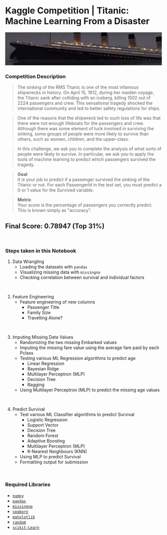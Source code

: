 # Kaggle Competition | Titanic: Machine Learning From a Disaster

![](header.png)

### Competition Description
> The sinking of the RMS Titanic is one of the most infamous shipwrecks in history.  On April 15, 1912, during her maiden voyage, the Titanic sank after colliding with an iceberg, killing 1502 out of 2224 passengers and crew. This sensational tragedy shocked the international community and led to better safety regulations for ships.

> One of the reasons that the shipwreck led to such loss of life was that there were not enough lifeboats for the passengers and crew. Although there was some element of luck involved in surviving the sinking, some groups of people were more likely to survive than others, such as women, children, and the upper-class.

> In this challenge, we ask you to complete the analysis of what sorts of people were likely to survive. In particular, we ask you to apply the tools of machine learning to predict which passengers survived the tragedy.

> **Goal** <br>
>It is your job to predict if a passenger survived the sinking of the Titanic or not. 
For each PassengerId in the test set, you must predict a 0 or 1 value for the Survived variable.

> **Metric** <br>
>Your score is the percentage of passengers you correctly predict. This is known simply as "accuracy”.

## **Final Score**: 0.78947 (Top 31%)
 
<br>

 
### Steps taken in this Notebook 
1. Data Wrangling 
    * Loading the datasets with `pandas`
    * Visualizing missing data with `missingno` 
    * Checking correlation between survival and individual factors  
<br> 

2. Feature Engineering
    * Feature engineering of new columns
        * Passenger Title
        * Family Size
        * Travelling Alone?  
<br> 

3. Imputing Missing Data Values
    * Randomizing the two missing Embarked values
    * Imputing the missing fare value using the average fare paid by each Pclass
    * Testing various ML Regression algorithms to predict age
        * Linear Regression
        * Bayesian Ridge
        * Multilayer Perceptron (MLP)
        * Decision Tree
        * Bagging
    * Using Multilayer Perceptron (MLP) to predict the missing age values
<br> 

4. Predict Survival
    * Test various ML Classifier algorithms to predict Survival
        * Logistic Regression
        * Support Vector 
        * Decision Tree 
        * Random Forest 
        * Adaptive Boosting 
        * Multilayer Perceptron (MLP) 
        * K-Nearest Neighbours (KNN) 
    * Using MLP to predict Survival
    * Formatting output for submission
<br> 

### Required Libraries
* [`numpy`](http://www.numpy.org/)
* [`pandas`](https://pandas.pydata.org/)
* [`missingno`](https://github.com/ResidentMario/missingno)
* [`seaborn`](http://seaborn.pydata.org/)
* [`matplotlib`](https://matplotlib.org/)
* [`random`](https://docs.python.org/2/library/random.html)
* [`scikit-Learn`](http://scikit-learn.org)
